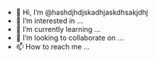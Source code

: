 - 👋 Hi, I’m @hashdjhdjskadhjaskdhsakjdhj
- 👀 I’m interested in ...
- 🌱 I’m currently learning ...
- 💞️ I’m looking to collaborate on ...
- 📫 How to reach me ...

<!---
hashdjhdjskadhjaskdhsakjdhj/hashdjhdjskadhjaskdhsakjdhj is a ✨ special ✨ repository because its `README.md` (this file) appears on your GitHub profile.
You can click the Preview link to take a look at your changes.
--->
